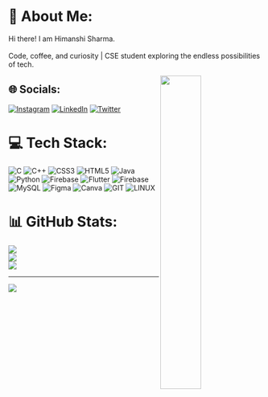 # 💫 About Me:
Hi there! I am Himanshi Sharma.<br><br>Code, coffee, and curiosity | CSE student exploring the endless possibilities of tech.<br>

<img src="https://media3.giphy.com/media/hpXdHPfFI5wTABdDx9/giphy.gif?cid=ecf05e47cw0lnc26bg4ir2r20txwz6qdbjbrttv1dr3q1o3p&ep=v1_gifs_search&rid=giphy.gif&ct=g" width=40% align= right>


## 🌐 Socials:
[![Instagram](https://img.shields.io/badge/Instagram-%23E4405F.svg?logo=Instagram&logoColor=white)](https://instagram.com/himanshhiii) [![LinkedIn](https://img.shields.io/badge/LinkedIn-%230077B5.svg?logo=linkedin&logoColor=white)](https://linkedin.com/in/himanshi-sharma-22b1a2232) [![Twitter](https://img.shields.io/badge/Twitter-%231DA1F2.svg?logo=Twitter&logoColor=white)](https://twitter.com/Himanshhiii) 

# 💻 Tech Stack:
![C](https://img.shields.io/badge/c-%2300599C.svg?style=plastic&logo=c&logoColor=white) ![C++](https://img.shields.io/badge/c++-%2300599C.svg?style=plastic&logo=c%2B%2B&logoColor=white) ![CSS3](https://img.shields.io/badge/css3-%231572B6.svg?style=plastic&logo=css3&logoColor=white) ![HTML5](https://img.shields.io/badge/html5-%23E34F26.svg?style=plastic&logo=html5&logoColor=white) ![Java](https://img.shields.io/badge/java-%23ED8B00.svg?style=plastic&logo=openjdk&logoColor=white) ![Python](https://img.shields.io/badge/python-3670A0?style=plastic&logo=python&logoColor=ffdd54) ![Firebase](https://img.shields.io/badge/firebase-%23039BE5.svg?style=plastic&logo=firebase) ![Flutter](https://img.shields.io/badge/Flutter-%2302569B.svg?style=plastic&logo=Flutter&logoColor=white) ![Firebase](https://img.shields.io/badge/Firebase-039BE5?style=plastic&logo=Firebase&logoColor=white) ![MySQL](https://img.shields.io/badge/mysql-%2300000f.svg?style=plastic&logo=mysql&logoColor=white) ![Figma](https://img.shields.io/badge/figma-%23F24E1E.svg?style=plastic&logo=figma&logoColor=white) ![Canva](https://img.shields.io/badge/Canva-%2300C4CC.svg?style=plastic&logo=Canva&logoColor=white) ![GIT](https://img.shields.io/badge/Git-fc6d26?style=plastic&logo=git&logoColor=white) ![LINUX](https://img.shields.io/badge/Linux-FCC624?style=plastic&logo=linux&logoColor=black)
# 📊 GitHub Stats:
![](https://github-readme-stats.vercel.app/api?username=Himanshhiii&theme=city_light&hide_border=false&include_all_commits=false&count_private=false)<br/>
![](https://github-readme-streak-stats.herokuapp.com/?user=Himanshhiii&theme=city_light&hide_border=false)<br/>
![](https://github-readme-stats.vercel.app/api/top-langs/?username=Himanshhiii&theme=city_light&hide_border=false&include_all_commits=false&count_private=false&layout=compact)

---
[![](https://visitcount.itsvg.in/api?id=Himanshhiii&icon=0&color=6)](https://visitcount.itsvg.in)

<!-- Proudly created with GPRM ( https://gprm.itsvg.in ) -->
